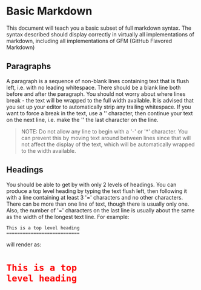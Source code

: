 <style>
	.bright {
		color: red;
		width: 100%;
		}
</style>

Basic Markdown
==============

This document will teach you a basic subset of full
markdown syntax. The syntax described should display
correctly in virtually all implementations of
markdown, including all implementations of GFM
(GitHub Flavored Markdown)

Paragraphs
----------

A paragraph is a sequence of non-blank lines containing
text that is flush left, i.e. with no leading whitespace.
There should be a blank line both before and after the
paragraph. You should not worry about where lines break -
the text will be wrapped to the full width available.
It is advised that you set up your editor to automatically
strip any trailing whitespace. If you want to force a
break in the text, use a '\' character, then continue your
text on the next line, i.e. make the '\' the last character
on the line.

> NOTE: Do not allow any line to begin with a '-' or '*' character.
>       You can prevent this by moving text around between lines
>       since that will not affect the display of the text, which
>       will be automatically wrapped to the width available.

Headings
--------

You should be able to get by with only 2 levels of headings.
You can produce a top level heading by typing the text flush left,
then following it with a line containing at least 3 '=' characters
and no other characters. There can be more than one line of text,
though there is usually only one. Also, the number of '=' characters
on the last line is usually about the same as the width of the
longest text line. For example:

	This is a top level heading
	===========================

will render as:

<code class="bright">This is a top level heading
===========================
</code>

